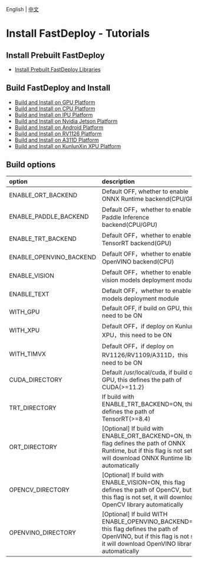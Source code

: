 English | [中文](../../cn/build_and_install/README.md)

# Install FastDeploy - Tutorials

## Install Prebuilt FastDeploy
- [Install Prebuilt FastDeploy Libraries](download_prebuilt_libraries.md)

## Build FastDeploy and Install

- [Build and Install on GPU Platform](gpu.md)
- [Build and Install on CPU Platform](cpu.md)
- [Build and Install on IPU Platform](ipu.md)
- [Build and Install on Nvidia Jetson Platform](jetson.md)
- [Build and Install on Android Platform](android.md)
- [Build and Install on RV1126 Platform](rv1126.md)
- [Build and Install on A311D Platform](a311d.md)
- [Build and Install on KunlunXin XPU Platform](xpu.md)


## Build options

| option | description |
| :--- | :---- |
| ENABLE_ORT_BACKEND | Default OFF, whether to enable ONNX Runtime backend(CPU/GPU) |
| ENABLE_PADDLE_BACKEND | Default OFF，whether to enable Paddle Inference backend(CPU/GPU) |
| ENABLE_TRT_BACKEND | Default OFF，whether to enable TensorRT backend(GPU) |
| ENABLE_OPENVINO_BACKEND | Default OFF，whether to enable OpenVINO backend(CPU) |
| ENABLE_VISION | Default OFF，whether to enable vision models deployment module |
| ENABLE_TEXT | Default OFF，whether to enable text models deployment module |
| WITH_GPU | Default OFF, if build on GPU, this need to be ON |
| WITH_XPU | Default OFF，if deploy on KunlunXin XPU，this need to be ON |
| WITH_TIMVX | Default OFF，if deploy on RV1126/RV1109/A311D，this need to be ON |
| CUDA_DIRECTORY | Default /usr/local/cuda, if build on GPU, this defines the path of CUDA(>=11.2) |
| TRT_DIRECTORY | If build with ENABLE_TRT_BACKEND=ON, this defines the path of TensorRT(>=8.4) |
| ORT_DIRECTORY | [Optional] If build with ENABLE_ORT_BACKEND=ON, this flag defines the path of ONNX Runtime, but if this flag is not set, it will download ONNX Runtime library automatically |
| OPENCV_DIRECTORY | [Optional] If build with ENABLE_VISION=ON, this flag defines the path of OpenCV, but if this flag is not set, it will download OpenCV library automatically |
| OPENVINO_DIRECTORY | [Optional] If build WITH ENABLE_OPENVINO_BACKEND=ON, this flag defines the path of OpenVINO, but if this flag is not set, it will download OpenVINO library automatically |
